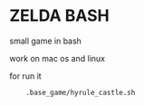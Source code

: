 # ZELDA BASH 

small game in bash 

work on mac os and linux 

for run it 
```bash
    .base_game/hyrule_castle.sh
```